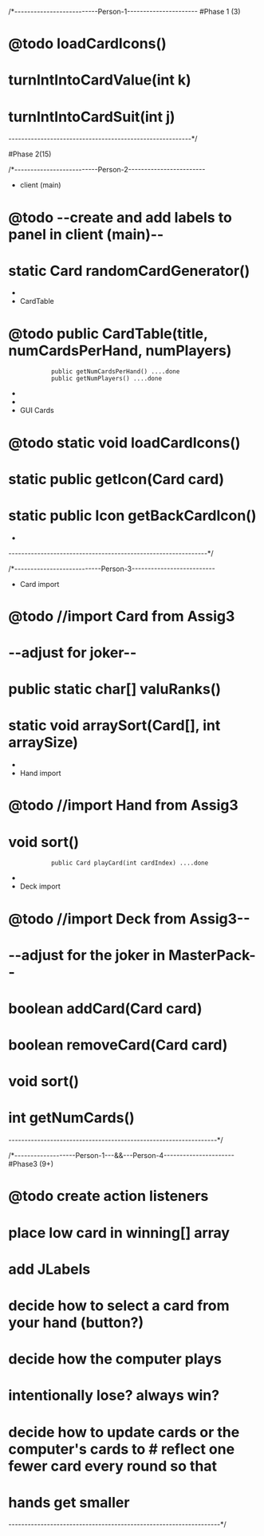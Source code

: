 

/*--------------------------Person-1----------------------
#Phase 1 (3)

#  @todo          loadCardIcons()
#                 turnIntIntoCardValue(int k)
#                 turnIntIntoCardSuit(int j)     
---------------------------------------------------------*/



#Phase 2(15)

/*--------------------------Person-2------------------------
* client (main)
# @todo         --create and add labels to panel in client (main)--
#               static Card randomCardGenerator()
* 
* CardTable
# @todo         public CardTable(title, numCardsPerHand, numPlayers)
                public getNumCardsPerHand() ....done
                public getNumPlayers() ....done
* 
* 
* GUI Cards
# @todo         static void loadCardIcons()
#               static public getIcon(Card card)
#               static public Icon getBackCardIcon()
* 
--------------------------------------------------------------*/

/*---------------------------Person-3--------------------------
* Card import
# @todo         //import Card from Assig3
#               --adjust for joker--
#               public static char[] valuRanks()
#               static void arraySort(Card[], int arraySize)
*               
* Hand import
# @todo         //import Hand from Assig3
#               void sort()
                public Card playCard(int cardIndex) ....done
* 
* Deck import
# @todo         //import Deck from Assig3--
#               --adjust for the joker in MasterPack--
#               boolean addCard(Card card)
#               boolean removeCard(Card card)
#               void sort()
#               int getNumCards()    
-----------------------------------------------------------------*/    

/*-------------------Person-1---&&---Person-4----------------------
#Phase3 (9+)

# @todo          create action listeners
#                place low card in winning[] array
#                add JLabels
#                decide how to select a card from your hand (button?)
#                decide how the computer plays 
#                    intentionally lose? always win?
#                decide how to update cards or the computer's cards to #                reflect one fewer card every round so that 
#                hands get smaller
------------------------------------------------------------------*/